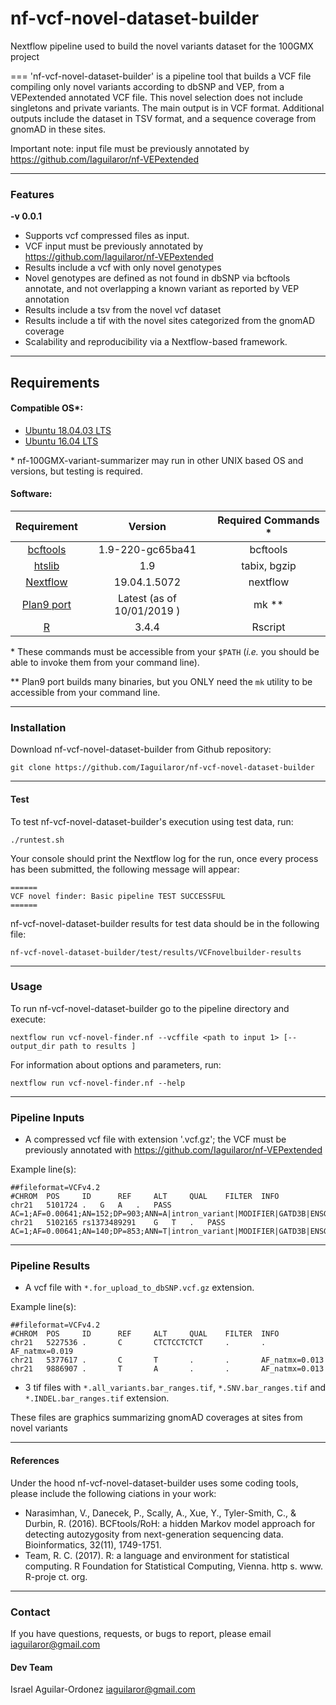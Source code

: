 # nf-vcf-novel-dataset-builder
Nextflow pipeline used to build the novel variants dataset for the 100GMX project

===
'nf-vcf-novel-dataset-builder' is a pipeline tool that builds a VCF file compiling only novel variants according to dbSNP and VEP, from a VEPextended annotated VCF file. This novel selection does not include singletons and private variants. The main output is in VCF format. Additional outputs include the dataset in TSV format, and a sequence coverage from gnomAD in these sites.

Important note: input file must be previously annotated by https://github.com/Iaguilaror/nf-VEPextended

---

### Features
  **-v 0.0.1**

* Supports vcf compressed files as input.
* VCF input must be previously annotated by https://github.com/Iaguilaror/nf-VEPextended
* Results include a vcf with only novel genotypes
* Novel genotypes are defined as not found in dbSNP via bcftools annotate, and not overlapping a known variant as reported by VEP annotation
* Results include a tsv from the novel vcf dataset
* Results include a tif with the novel sites categorized from the gnomAD coverage
* Scalability and reproducibility via a Nextflow-based framework.

---

## Requirements
#### Compatible OS*:
* [Ubuntu 18.04.03 LTS](http://releases.ubuntu.com/18.04/)
* [Ubuntu 16.04 LTS](http://releases.ubuntu.com/16.04/)

\* nf-100GMX-variant-summarizer may run in other UNIX based OS and versions, but testing is required.

#### Software:
| Requirement | Version  | Required Commands * |
|:---------:|:--------:|:-------------------:|
| [bcftools](https://samtools.github.io/bcftools/) | 1.9-220-gc65ba41 | bcftools |
| [htslib](http://www.htslib.org/download/) | 1.9 | tabix, bgzip |
| [Nextflow](https://www.nextflow.io/docs/latest/getstarted.html) | 19.04.1.5072 | nextflow |
| [Plan9 port](https://github.com/9fans/plan9port) | Latest (as of 10/01/2019 ) | mk \** |
| [R](https://www.r-project.org/) | 3.4.4 | Rscript |

\* These commands must be accessible from your `$PATH` (*i.e.* you should be able to invoke them from your command line).  

\** Plan9 port builds many binaries, but you ONLY need the `mk` utility to be accessible from your command line.

---

### Installation
Download nf-vcf-novel-dataset-builder from Github repository:  
```
git clone https://github.com/Iaguilaror/nf-vcf-novel-dataset-builder
```

---

#### Test
To test nf-vcf-novel-dataset-builder's execution using test data, run:
```
./runtest.sh
```

Your console should print the Nextflow log for the run, once every process has been submitted, the following message will appear:
```
======
VCF novel finder: Basic pipeline TEST SUCCESSFUL
======
```

nf-vcf-novel-dataset-builder results for test data should be in the following file:
```
nf-vcf-novel-dataset-builder/test/results/VCFnovelbuilder-results
```

---

### Usage
To run nf-vcf-novel-dataset-builder go to the pipeline directory and execute:
```
nextflow run vcf-novel-finder.nf --vcffile <path to input 1> [--output_dir path to results ]
```

For information about options and parameters, run:
```
nextflow run vcf-novel-finder.nf --help
```

---

### Pipeline Inputs
* A compressed vcf file with extension '.vcf.gz'; the VCF must be previously annotated with https://github.com/Iaguilaror/nf-VEPextended

Example line(s):
```
##fileformat=VCFv4.2
#CHROM  POS     ID      REF     ALT     QUAL    FILTER  INFO
chr21	5101724	.	G	A	.	PASS	AC=1;AF=0.00641;AN=152;DP=903;ANN=A|intron_variant|MODIFIER|GATD3B|ENSG00000280071|Transcript|ENST00000624810.3|protein_coding||4/5|ENST00000624810.3:c.357+19987C>T|||||||||-1|cds_start_NF&cds_end_NF|SNV|HGNC|HGNC:53816||5|||ENSP00000485439||A0A096LP73|UPI0004F23660|||||||chr21:g.5101724G>A||||||||||||||||||||||||||||2.079|0.034663||||||||||||||||||||||||||||||||||||||||||||||||||||||||||||||||||||||||||||||||
chr21	5102165	rs1373489291	G	T	.	PASS	AC=1;AF=0.00641;AN=140;DP=853;ANN=T|intron_variant|MODIFIER|GATD3B|ENSG00000280071|Transcript|ENST00000624810.3|protein_coding||4/5|ENST00000624810.3:c.357+19546C>A|||||||rs1373489291||-1|cds_start_NF&cds_end_NF|SNV|HGNC|HGNC:53816||5|||ENSP00000485439||A0A096LP73|UPI0004F23660|||||||chr21:g.5102165G>T||||||||||||||||||||||||||||5.009|0.275409||||||||||||||||||||||||||||||||||||||||||||||||||||||||||||||||||||||||||||||||
```

---

### Pipeline Results
* A vcf file with `*.for_upload_to_dbSNP.vcf.gz` extension.

Example line(s):
```
##fileformat=VCFv4.2
#CHROM  POS     ID      REF     ALT     QUAL    FILTER  INFO
chr21   5227536 .       C       CTCTCCTCTCT     .       .       AF_natmx=0.019
chr21   5377617 .       C       T       .       .       AF_natmx=0.013
chr21   9886907 .       T       A       .       .       AF_natmx=0.013
```

* 3 tif files with `*.all_variants.bar_ranges.tif`, `*.SNV.bar_ranges.tif` and `*.INDEL.bar_ranges.tif` extension.

These files are graphics summarizing gnomAD coverages at sites from novel variants

---

#### References
Under the hood nf-vcf-novel-dataset-builder uses some coding tools, please include the following ciations in your work:

* Narasimhan, V., Danecek, P., Scally, A., Xue, Y., Tyler-Smith, C., & Durbin, R. (2016). BCFtools/RoH: a hidden Markov model approach for detecting autozygosity from next-generation sequencing data. Bioinformatics, 32(11), 1749-1751.
* Team, R. C. (2017). R: a language and environment for statistical computing. R Foundation for Statistical Computing, Vienna. http s. www. R-proje ct. org.

---

### Contact
If you have questions, requests, or bugs to report, please email
<iaguilaror@gmail.com>

#### Dev Team
Israel Aguilar-Ordonez <iaguilaror@gmail.com>   
